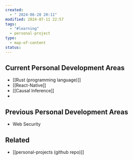 ```yaml
---
created:
  - " 2024-06-20 20:11"
modified: 2024-07-11 22:57
tags:
  - "#learning"
  - personal-project
type:
  - map-of-content
status: 
---
```

## Current Personal Development Areas
* [[Rust (programming language)]]
* [[React-Native]]
* [[Causal Inference]]
* 
## Previous Personal Development Areas
* Web Security 
## Related 
* [[personal-projects (github repo)]]

